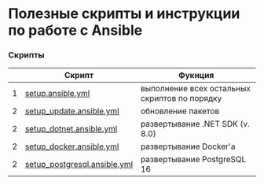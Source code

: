 # Полезные скрипты и инструкции по работе с Ansible

### Скрипты 

||Скрипт|Фукнция|
|---|---|---|
|1|[setup.ansible.yml](./scripts/setup.ansible.yml)|выполнение всех остальных скриптов по порядку|
|2|[setup_update.ansible.yml](./scripts/setup_update.ansible.yml)|обновление пакетов|
|2|[setup_dotnet.ansible.yml](./scripts/setup_dotnet.ansible.yml)|развертывание .NET SDK (v. 8.0)|
|2|[setup_docker.ansible.yml](./scripts/setup_docker.ansible.yml)|развертывание Docker'a|
|2|[setup_postgresql.ansible.yml](./scripts/setup_postgresql.ansible.yml)|развертывание PostgreSQL 16|

